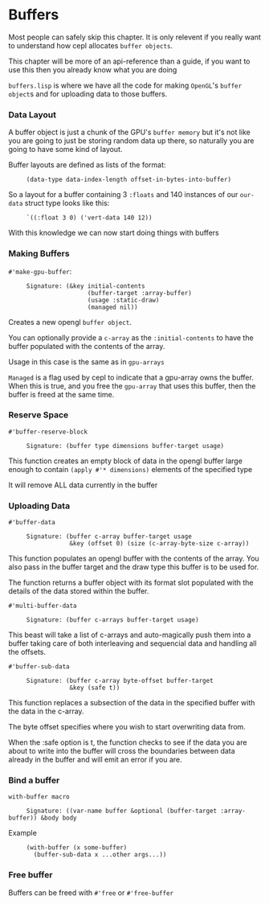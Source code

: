 # Buffers

Most people can safely skip this chapter. It is only relevent if you really want to understand how cepl allocates `buffer objects`.

This chapter will be more of an api-reference than a guide, if you want to use this then you already know what you are doing

`buffers.lisp` is where we have all the code for making `OpenGL`'s `buffer object`s and for uploading data to those buffers.


### Data Layout

A buffer object is just a chunk of the GPU's `buffer memory` but it's not like you are going to just be storing random data up there, so naturally you are going to have some kind of layout.

Buffer layouts are defined as lists of the format:

```
     (data-type data-index-length offset-in-bytes-into-buffer)
```

So a layout for a buffer containing 3 `:floats` and 140 instances of our `our-data` struct type looks like this:

```
     `((:float 3 0) ('vert-data 140 12))
```

With this knowledge we can now start doing things with buffers

### Making Buffers

`#'make-gpu-buffer`:

```
     Signature: (&key initial-contents
                      (buffer-target :array-buffer)
                      (usage :static-draw)
                      (managed nil))
```

Creates a new opengl `buffer object`.

You can optionally provide a `c-array` as the `:initial-contents` to have the buffer populated with the contents of the array.

Usage in this case is the same as in `gpu-arrays`

`Managed` is a flag used by cepl to indicate that a gpu-array owns the buffer. When this is true, and you free the `gpu-array` that uses this buffer, then the buffer is freed at the same time.

### Reserve Space

`#'buffer-reserve-block`

```
     Signature: (buffer type dimensions buffer-target usage)
```

This function creates an empty block of data in the opengl buffer large enough to contain `(apply #'* dimensions)` elements of the specified type

It will remove ALL data currently in the buffer


### Uploading Data

`#'buffer-data`

```
     Signature: (buffer c-array buffer-target usage
                 &key (offset 0) (size (c-array-byte-size c-array))
```

This function populates an opengl buffer with the contents of the array. You also pass in the buffer target and the draw type this buffer is to be used for.

The function returns a buffer object with its format slot populated with the details of the data stored within the buffer.


`#'multi-buffer-data`

```
     Signature: (buffer c-arrays buffer-target usage)
```

This beast will take a list of c-arrays and auto-magically push them into a buffer taking care of both interleaving and sequencial data and handling all the offsets.


`#'buffer-sub-data`
```
     Signature: (buffer c-array byte-offset buffer-target
                 &key (safe t))
```

This function replaces a subsection of the data in the specified buffer with the data in the c-array.

The byte offset specifies where you wish to start overwriting data from.

When the :safe option is t, the function checks to see if the data you are about to write into the buffer will cross the boundaries between data already in the buffer and will emit an error if you are.

### Bind a buffer

`with-buffer macro`

```
     Signature: ((var-name buffer &optional (buffer-target :array-buffer)) &body body
```

Example

```
	 (with-buffer (x some-buffer)
	   (buffer-sub-data x ...other args...))
```

### Free buffer

Buffers can be freed with `#'free` or `#'free-buffer`
